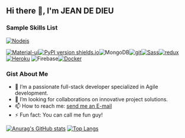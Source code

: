 ## Hi there 👋, I'm JEAN DE DIEU

### Sample Skills List
 <a target="_blank" rel="noopener noreferrer" href="https://camo.githubusercontent.com/425d14e7ceaf18d8bb8e9bf17cd1a270c928c888b9ee4abe84a3bc8a5b3122fe/68747470733a2f2f696d672e736869656c64732e696f2f62616467652f2d4e6f64656a732d3433383533643f7374796c653d666c61742d737175617265266c6f676f3d4e6f64652e6a73266c6f676f436f6c6f723d7768697465"><img alt="Nodejs" 
src="https://camo.githubusercontent.com/425d14e7ceaf18d8bb8e9bf17cd1a270c928c888b9ee4abe84a3bc8a5b3122fe/68747470733a2f2f696d672e736869656c64732e696f2f62616467652f2d4e6f64656a732d3433383533643f7374796c653d666c61742d737175617265266c6f676f3d4e6f64652e6a73266c6f676f436f6c6f723d7768697465" data-canonical-src="https://img.shields.io/badge/-Nodejs-43853d?style=flat-square&amp;logo=Node.js&amp;logoColor=white" style="max-width:100%;"></a>













<a target="_blank" rel="noopener noreferrer" href="#"><img alt="Material-ui" src="https://img.shields.io/badge/-Material-ui-*" data-canonical-src="https://img.shields.io/badge/-Material-ui-*?style=flat-square&amp;logo=python&amp;logoColor=white" style="max-width:100%;"></a>[![PyPI version shields.io](https://img.shields.io/pypi/v/ansicolortags.svg)](https://pypi.python.org/pypi/ansicolortags/)<img alt="MongoDB" src="https://camo.githubusercontent.com/8525e7e6900fc4c5546b0442f8a2f187b802e9f40d431ac7394d2c1509234ad9/68747470733a2f2f696d672e736869656c64732e696f2f62616467652f2d4d6f6e676f44422d3133616135323f7374796c653d666c61742d737175617265266c6f676f3d6d6f6e676f6462266c6f676f436f6c6f723d7768697465" data-canonical-src="https://img.shields.io/badge/-MongoDB-13aa52?style=flat-square&amp;logo=mongodb&amp;logoColor=white" style="max-width:100%;"><a target="_blank" rel="noopener noreferrer" href="https://camo.githubusercontent.com/561f3d4fd727fcca82984c91a65eca069ff34a435072158f6947c4ca52370eae/68747470733a2f2f696d672e736869656c64732e696f2f62616467652f2d4769742d4630353033323f7374796c653d666c61742d737175617265266c6f676f3d676974266c6f676f436f6c6f723d7768697465"><img alt="git" src="https://camo.githubusercontent.com/561f3d4fd727fcca82984c91a65eca069ff34a435072158f6947c4ca52370eae/68747470733a2f2f696d672e736869656c64732e696f2f62616467652f2d4769742d4630353033323f7374796c653d666c61742d737175617265266c6f676f3d676974266c6f676f436f6c6f723d7768697465" data-canonical-src="https://img.shields.io/badge/-Git-F05032?style=flat-square&amp;logo=git&amp;logoColor=white" style="max-width:100%;"></a><a target="_blank" rel="noopener noreferrer" href="https://camo.githubusercontent.com/fabe0b9fc0956fc4327fb91945629b49e89722774141d1be082a23f4770e2513/68747470733a2f2f696d672e736869656c64732e696f2f62616467652f2d536173732d4343363639393f7374796c653d666c61742d737175617265266c6f676f3d73617373266c6f676f436f6c6f723d7768697465"><img alt="Sass" src="https://camo.githubusercontent.com/fabe0b9fc0956fc4327fb91945629b49e89722774141d1be082a23f4770e2513/68747470733a2f2f696d672e736869656c64732e696f2f62616467652f2d536173732d4343363639393f7374796c653d666c61742d737175617265266c6f676f3d73617373266c6f676f436f6c6f723d7768697465" data-canonical-src="https://img.shields.io/badge/-Sass-CC6699?style=flat-square&amp;logo=sass&amp;logoColor=white" style="max-width:100%;"></a><a target="_blank" rel="noopener noreferrer" href="https://camo.githubusercontent.com/5ffd853b0824728d0a8ce1f5dd3634891bb73fe5c560b423eb45c0e34be4581c/68747470733a2f2f696d672e736869656c64732e696f2f62616467652f2d52656475782d3736344142433f7374796c653d666c61742d737175617265266c6f676f3d7265647578266c6f676f436f6c6f723d7768697465"><img alt="redux" src="https://camo.githubusercontent.com/5ffd853b0824728d0a8ce1f5dd3634891bb73fe5c560b423eb45c0e34be4581c/68747470733a2f2f696d672e736869656c64732e696f2f62616467652f2d52656475782d3736344142433f7374796c653d666c61742d737175617265266c6f676f3d7265647578266c6f676f436f6c6f723d7768697465" data-canonical-src="https://img.shields.io/badge/-Redux-764ABC?style=flat-square&amp;logo=redux&amp;logoColor=white" style="max-width:100%;"></a><a target="_blank" rel="noopener noreferrer" href="https://camo.githubusercontent.com/f0b95394ffc005b03c6f4fdad0c7acc8e6a4007f5bf1508aa684fffcd1191aa2/68747470733a2f2f696d672e736869656c64732e696f2f62616467652f2d4865726f6b752d3433303039383f7374796c653d666c61742d737175617265266c6f676f3d6865726f6b75266c6f676f436f6c6f723d7768697465"><img alt="Heroku" src="https://camo.githubusercontent.com/f0b95394ffc005b03c6f4fdad0c7acc8e6a4007f5bf1508aa684fffcd1191aa2/68747470733a2f2f696d672e736869656c64732e696f2f62616467652f2d4865726f6b752d3433303039383f7374796c653d666c61742d737175617265266c6f676f3d6865726f6b75266c6f676f436f6c6f723d7768697465" data-canonical-src="https://img.shields.io/badge/-Heroku-430098?style=flat-square&amp;logo=heroku&amp;logoColor=white" style="max-width:100%;"></a>
<img alt="Firebase" src="https://camo.githubusercontent.com/ed820fcfb4012e184e3221268236bb25059e6a42b281093ece8c688d24a3a4db/68747470733a2f2f696d672e736869656c64732e696f2f62616467652f2d46697265626173652d626c61636b3f7374796c653d666c61742d737175617265266c6f676f3d776f72647072657373266c6f676f436f6c6f723d7768697465" data-canonical-src="https://img.shields.io/badge/-Firebase-black?style=flat-square&amp;logo=wordpress&amp;logoColor=orange-red" style="max-width:100%;"><a target="_blank" rel="noopener noreferrer" href="https://camo.githubusercontent.com/4d015bf250194995d899a5d2b90babf1afc4458c1589b93e58fdfa4119749a49/68747470733a2f2f696d672e736869656c64732e696f2f62616467652f2d446f636b65722d3436613266313f7374796c653d666c61742d737175617265266c6f676f3d646f636b6572266c6f676f436f6c6f723d7768697465"><img alt="Docker" src="https://camo.githubusercontent.com/4d015bf250194995d899a5d2b90babf1afc4458c1589b93e58fdfa4119749a49/68747470733a2f2f696d672e736869656c64732e696f2f62616467652f2d446f636b65722d3436613266313f7374796c653d666c61742d737175617265266c6f676f3d646f636b6572266c6f676f436f6c6f723d7768697465" data-canonical-src="https://img.shields.io/badge/-Docker-46a2f1?style=flat-square&amp;logo=docker&amp;logoColor=white" style="max-width:100%;"></a>


### Gist About Me

- 🔭 I’m a passionate full-stack developer specialized in Agile development.
- 👯 I’m looking for collaborations on innovative project solutions.
- 📫 How to reach me: <a href="mailto:ukwjeandedieu1@gmail.com">send me an E-mail</a>
- ⚡ Fun fact: You can call me fun guy!

[![Anurag's GitHub stats](https://github-readme-stats.vercel.app/api?username=Jeanndo&hide=isues,stars&?count_private=true&theme=radical)](https://github.com/anuraghazra/github-readme-stats)   [![Top Langs](https://github-readme-stats.vercel.app/api/top-langs/?username=Jeanndo&layout=compact)](https://github.com/anuraghazra/github-readme-stats)
